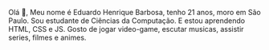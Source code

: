 Olá 👋, 
Meu nome é Eduardo Henrique Barbosa, tenho 21 anos, moro em São Paulo. 
Sou estudante de Ciências da Computação. E estou aprendendo HTML, CSS e JS.
Gosto de jogar video-game, escutar musicas, assistir series, filmes e animes.
